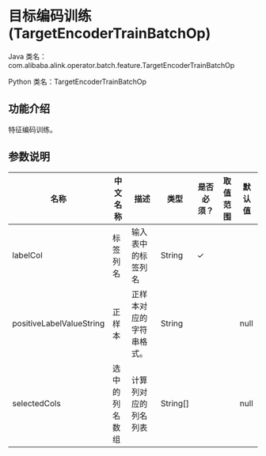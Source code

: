 # 目标编码训练 (TargetEncoderTrainBatchOp)
Java 类名：com.alibaba.alink.operator.batch.feature.TargetEncoderTrainBatchOp

Python 类名：TargetEncoderTrainBatchOp


## 功能介绍

特征编码训练。

## 参数说明


| 名称 | 中文名称 | 描述 | 类型 | 是否必须？ | 取值范围 | 默认值 |
| --- | --- | --- | --- | --- | --- | --- |
| labelCol | 标签列名 | 输入表中的标签列名 | String | ✓ |  |  |
| positiveLabelValueString | 正样本 | 正样本对应的字符串格式。 | String |  |  | null |
| selectedCols | 选中的列名数组 | 计算列对应的列名列表 | String[] |  |  | null |

